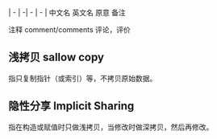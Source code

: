 | - | -| - | - |
中文名  英文名  原意    备注

注释 comment/comments 评论，评价  

## 浅拷贝 sallow copy

指只复制指针（或索引）等，不拷贝原始数据。

## 隐性分享 Implicit Sharing

指在构造或赋值时只做浅拷贝，当修改时做深拷贝，然后再修改。
